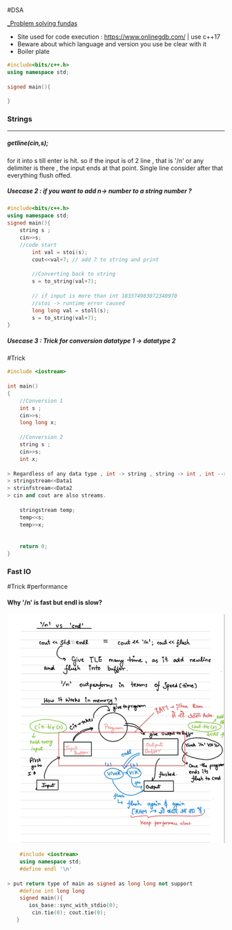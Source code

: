 #DSA 

[_Problem solving fundas](_pdf/_Problem%20solving%20fundas.pdf)

- Site used for code execution : https://www.onlinegdb.com/ | use c++17
- Beware about which language and version you use be clear with it
- Boiler plate 
```cpp
#include<bits/c++.h>
using namespace std;

signed main(){

}
```

### Strings
-------------
##### getline(cin,s);

for it into s till enter is hit. so if the input is of 2 line , that is '/n' or any delimiter is there , the input ends at that point. Single line consider after that everything flush offed.
		

##### Usecase 2 : if you want to add n-> number to a string number ?
```cpp
#include<bits/c++.h>
using namespace std;
signed main(){
	string s ;
	cin>>s; 
	//code start
		int val = stoi(s);
		cout<<val+7; // add 7 to string and print
		
		//Converting back to string
		s = to_string(val+7);
	
		// if input is more than int 183374983072340970
		//stoi -> runtime error caused
		long long val = stoll(s);
		s = to_string(val+7);
}
```


##### Usecase 3 :  Trick for conversion  datatype 1 -> datatype 2 
#Trick 
```cpp
#include <iostream>

int main()
{
    //Conversion 1
    int s ;
    cin>>s;
    long long x;
    
    //Conversion 2 
    string s ;
    cin>>s;
    int x;

> Regardless of any data type , int -> string , string -> int , int --> long long We can just convert source data into stringstream , and assign that to destination data 
> stringstream<<Data1
> strinfstream<<Data2 
> cin and cout are also streams.

    stringstream temp;
    temp<<s;
    temp>>x;
    

    return 0;
}
```


### Fast IO
#Trick #performance 

 #### Why '/n' is fast but endl is slow?
![Pasted image 20241216072201](_images/Pasted%20image%2020241216072201.jpg)
 ```cpp
	 #include <iostream>
	 using namespace std;
	 #define endl '\n'
	 
> put return type of main as signed as long long not support
	 #define int long long 
	 signed main(){
		ios_base::sync_with_stdio(0);
		 cin.tie(0); cout.tie(0);	
	}
	 
```
 	  


